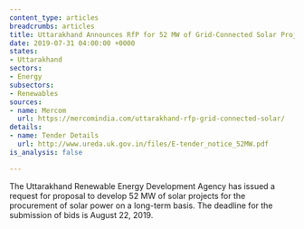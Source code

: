 ```yaml
---
content_type: articles
breadcrumbs: articles
title: Uttarakhand Announces RfP for 52 MW of Grid-Connected Solar Projects
date: 2019-07-31 04:00:00 +0000
states:
- Uttarakhand
sectors:
- Energy
subsectors:
- Renewables
sources:
- name: Mercom
  url: https://mercomindia.com/uttarakhand-rfp-grid-connected-solar/
details:
- name: Tender Details
  url: http://www.ureda.uk.gov.in/files/E-tender_notice_52MW.pdf
is_analysis: false

---
```

The Uttarakhand Renewable Energy Development Agency has issued a request for proposal to develop 52 MW of solar projects for the procurement of solar power on a long-term basis. The deadline for the submission of bids is August 22, 2019.